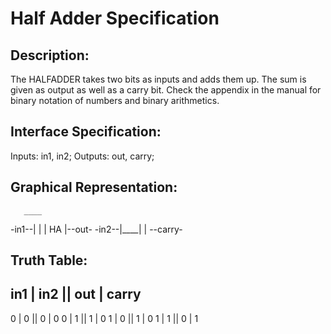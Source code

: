 Half Adder Specification
========================

Description:
------------
The HALFADDER takes two bits as inputs and adds them up. The sum is given as output as well as a carry bit.
Check the appendix in the manual for binary notation of numbers and binary arithmetics.


Interface Specification:
------------------------
Inputs: in1, in2;
Outputs: out, carry;


Graphical Representation:
-------------------------
       ____
-in1--|    |
      | HA |--out-
-in2--|____|
         |
         \--carry-


Truth Table:
------------
 in1 | in2 || out | carry
 ------------------------
 0   | 0   || 0   | 0
 0   | 1   || 1   | 0
 1   | 0   || 1   | 0
 1   | 1   || 0   | 1
